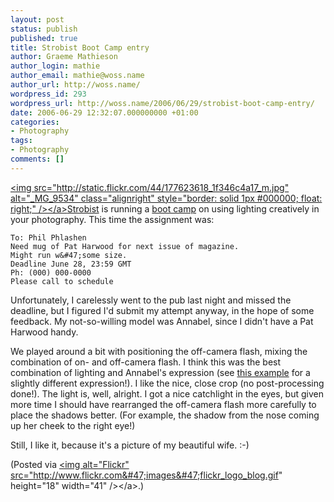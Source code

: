 ```yaml
---
layout: post
status: publish
published: true
title: Strobist Boot Camp entry
author: Graeme Mathieson
author_login: mathie
author_email: mathie@woss.name
author_url: http://woss.name/
wordpress_id: 293
wordpress_url: http://woss.name/2006/06/29/strobist-boot-camp-entry/
date: 2006-06-29 12:32:07.000000000 +01:00
categories:
- Photography
tags:
- Photography
comments: []
---
```

<a href="http:&#47;&#47;www.flickr.com&#47;photos&#47;mathie&#47;177623618&#47;" title="_MG_9534"><img src="http:&#47;&#47;static.flickr.com&#47;44&#47;177623618_1f346c4a17_m.jpg" alt="_MG_9534" class="alignright" style="border: solid 1px #000000; float: right;" &#47;><&#47;a>[Strobist](http:&#47;&#47;strobist.blogspot.com&#47;) is running a [boot camp](http:&#47;&#47;strobist.blogspot.com&#47;2006&#47;06&#47;strobist-boot-camp-rules-guidelines.html)  on using lighting creatively in your photography.  This time the assignment was:

    To: Phil Phlashen
    Need mug of Pat Harwood for next issue of magazine.
    Might run w&#47;some size.
    Deadline June 28, 23:59 GMT
    Ph: (000) 000-0000
    Please call to schedule

Unfortunately, I carelessly went to the pub last night and missed the deadline, but I figured I'd submit my attempt anyway, in the hope of some feedback.  My not-so-willing model was Annabel, since I didn't have a Pat Harwood handy.

We played around a bit with positioning the off-camera flash, mixing the combination of on- and off-camera flash.  I think this was the best combination of lighting and Annabel's expression (see [this example](http:&#47;&#47;www.flickr.com&#47;photos&#47;mathie&#47;177635408&#47;) for a slightly different expression!).  I like the nice, close crop (no post-processing done!).  The light is, well, alright.  I got a nice catchlight in the eyes, but given more time I should have rearranged the off-camera flash more carefully to place the shadows better.  (For example, the shadow from the nose coming up her cheek to the right eye!)

Still, I like it, because it's a picture of my beautiful wife. :-)

(Posted via <a href="http:&#47;&#47;www.flickr.com&#47;"><img alt="Flickr" src="http:&#47;&#47;www.flickr.com&#47;images&#47;flickr_logo_blog.gif" height="18" width="41" &#47;><&#47;a>.)

